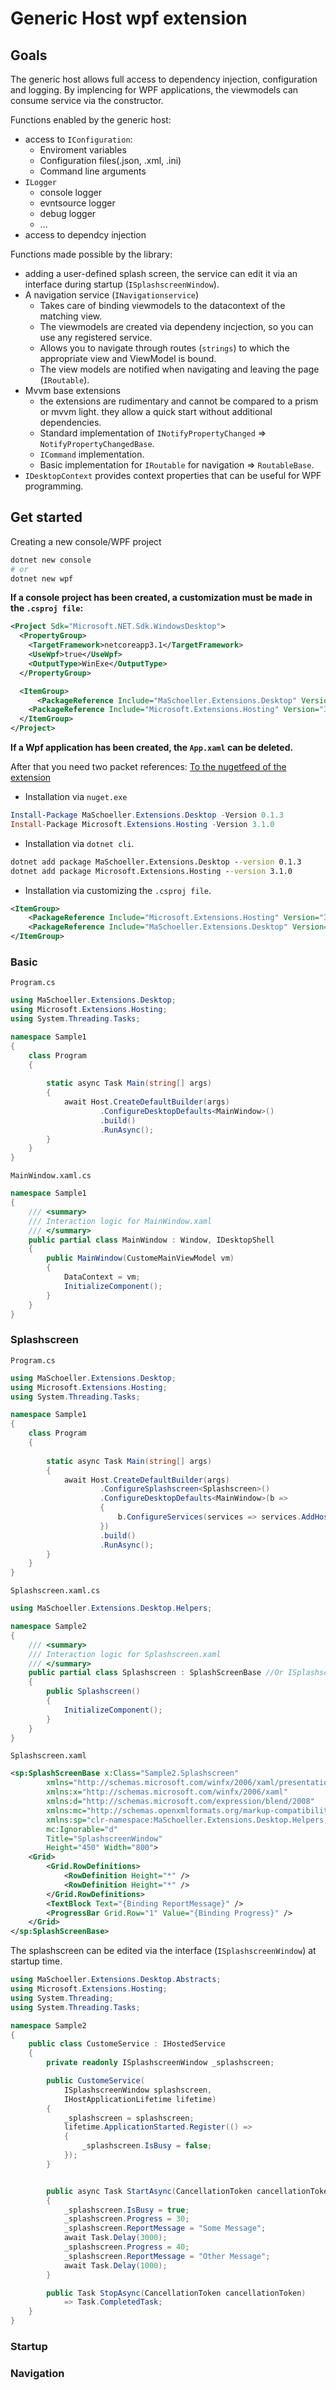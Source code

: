 # Generic Host wpf extension

## Goals

The generic host allows full access to dependency injection, configuration and logging.
By implencing for WPF applications, the viewmodels can consume service via the constructor.

Functions enabled by the generic host:
- access to `IConfiguration`:
    - Enviroment variables
    - Configuration files(.json, .xml, .ini)
    - Command line arguments
- `ILogger`
    - console logger
    - evntsource logger
    - debug logger
    - ...
- access to dependcy injection

Functions made possible by the library:
- adding a user-defined splash screen, the service can edit it via an interface during startup (`ISplashscreenWindow`).
- A navigation service (`INavigationservice`)
    - Takes care of binding viewmodels to the datacontext of the matching view.
    - The viewmodels are created via dependeny incjection, so you can use any registered service.
    - Allows you to navigate through routes (`strings`) to which the appropriate view and ViewModel is bound.
    - The view models are notified when navigating and leaving the page (`IRoutable`).
- Mvvm base extensions
    - the extensions are rudimentary and cannot be compared to a prism or mvvm light. they allow a quick start without additional dependencies.
    - Standard implementation of `INotifyPropertyChanged` => `NotifyPropertyChangedBase`.
    - `ICommand` implementation.
    - Basic implementation for `IRoutable` for navigation => `RoutableBase`.  
- `IDesktopContext` provides context properties that can be useful for WPF programming.  

## Get started
Creating a new console/WPF project
```powershell
dotnet new console
# or
dotnet new wpf
```
**If a console project has been created, a customization must be made in the `.csproj file`:**

```xml
<Project Sdk="Microsoft.NET.Sdk.WindowsDesktop">
  <PropertyGroup>
    <TargetFramework>netcoreapp3.1</TargetFramework>
    <UseWpf>true</UseWpf>
    <OutputType>WinExe</OutputType>
  </PropertyGroup>

  <ItemGroup>
      <PackageReference Include="MaSchoeller.Extensions.Desktop" Version="0.1.3" />
    <PackageReference Include="Microsoft.Extensions.Hosting" Version="3.1.0" />
  </ItemGroup>
</Project>
```

**If a Wpf application has been created, the `App.xaml` can be deleted.**

After that you need two packet references:
[To the nugetfeed of the extension](https://www.nuget.org/packages/MaSchoeller.Extensions.Desktop/)


- Installation via `nuget.exe`
```powershell
Install-Package MaSchoeller.Extensions.Desktop -Version 0.1.3
Install-Package Microsoft.Extensions.Hosting -Version 3.1.0
```
- Installation via `dotnet cli`.
```cmd
dotnet add package MaSchoeller.Extensions.Desktop --version 0.1.3
dotnet add package Microsoft.Extensions.Hosting --version 3.1.0
```
- Installation via customizing the `.csproj file`.
```xml
<ItemGroup>
    <PackageReference Include="Microsoft.Extensions.Hosting" Version="3.1.0" />
    <PackageReference Include="MaSchoeller.Extensions.Desktop" Version="0.1.3" />
</ItemGroup>
```
### Basic
`Program.cs`

```csharp
using MaSchoeller.Extensions.Desktop;
using Microsoft.Extensions.Hosting;
using System.Threading.Tasks;

namespace Sample1
{
    class Program
    {
       
        static async Task Main(string[] args)
        {  
            await Host.CreateDefaultBuilder(args)
                    .ConfigureDesktopDefaults<MainWindow>()
                    .build()
                    .RunAsync();
        }
    }
}
```

`MainWindow.xaml.cs` 
```csharp
namespace Sample1
{
    /// <summary>
    /// Interaction logic for MainWindow.xaml
    /// </summary>
    public partial class MainWindow : Window, IDesktopShell
    {
        public MainWindow(CustomeMainViewModel vm)
        {
            DataContext = vm;
            InitializeComponent();
        }
    }
}

```
### Splashscreen
`Program.cs`

```csharp
using MaSchoeller.Extensions.Desktop;
using Microsoft.Extensions.Hosting;
using System.Threading.Tasks;

namespace Sample1
{
    class Program
    {
       
        static async Task Main(string[] args)
        {  
            await Host.CreateDefaultBuilder(args)
                    .ConfigureSplashscreen<Splashscreen>()
                    .ConfigureDesktopDefaults<MainWindow>(b =>
                    {
                        b.ConfigureServices(services => services.AddHostedService<CustomeService>());
                    })
                    .build()
                    .RunAsync();
        }
    }
}
```

`Splashscreen.xaml.cs`
```csharp
using MaSchoeller.Extensions.Desktop.Helpers;

namespace Sample2
{
    /// <summary>
    /// Interaction logic for Splashscreen.xaml
    /// </summary>
    public partial class Splashscreen : SplashScreenBase //Or ISplashscreenWindow
    {
        public Splashscreen()
        {
            InitializeComponent();
        }
    }
}
```

`Splashscreen.xaml`
``` xml
<sp:SplashScreenBase x:Class="Sample2.Splashscreen"
        xmlns="http://schemas.microsoft.com/winfx/2006/xaml/presentation"
        xmlns:x="http://schemas.microsoft.com/winfx/2006/xaml"
        xmlns:d="http://schemas.microsoft.com/expression/blend/2008"
        xmlns:mc="http://schemas.openxmlformats.org/markup-compatibility/2006"
        xmlns:sp="clr-namespace:MaSchoeller.Extensions.Desktop.Helpers;assembly=MaSchoeller.Extensions.Desktop"
        mc:Ignorable="d"
        Title="SplashscreenWindow" 
        Height="450" Width="800">
    <Grid>
        <Grid.RowDefinitions>
            <RowDefinition Height="*" />
            <RowDefinition Height="*" />
        </Grid.RowDefinitions>
        <TextBlock Text="{Binding ReportMessage}" />
        <ProgressBar Grid.Row="1" Value="{Binding Progress}" />
    </Grid>
</sp:SplashScreenBase>

```

The splashscreen can be edited via the interface (`ISplashscreenWindow`) at startup time.

```csharp
using MaSchoeller.Extensions.Desktop.Abstracts;
using Microsoft.Extensions.Hosting;
using System.Threading;
using System.Threading.Tasks;

namespace Sample2
{
    public class CustomeService : IHostedService
    {
        private readonly ISplashscreenWindow _splashscreen;

        public CustomeService(
            ISplashscreenWindow splashscreen, 
            IHostApplicationLifetime lifetime)
        {
            _splashscreen = splashscreen;
            lifetime.ApplicationStarted.Register(() =>
            {
                _splashscreen.IsBusy = false;
            });
        }


        public async Task StartAsync(CancellationToken cancellationToken)
        {
            _splashscreen.IsBusy = true;
            _splashscreen.Progress = 30;
            _splashscreen.ReportMessage = "Some Message";
            await Task.Delay(3000);
            _splashscreen.Progress = 40;
            _splashscreen.ReportMessage = "Other Message";
            await Task.Delay(1000);
        }

        public Task StopAsync(CancellationToken cancellationToken) 
            => Task.CompletedTask;
    }
}


```

### Startup
### Navigation